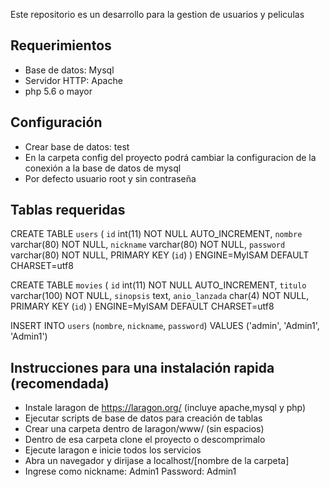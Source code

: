 Este repositorio es un desarrollo para la gestion de usuarios y peliculas

## Requerimientos
 - Base de datos: Mysql
 - Servidor HTTP: Apache
 - php 5.6 o mayor


## Configuración
 - Crear base de datos: test
 - En la carpeta config del proyecto podrá cambiar la configuracion de la conexión a la base de datos de mysql
 - Por defecto usuario root y sin contraseña

## Tablas requeridas
CREATE TABLE `users` (
 `id` int(11) NOT NULL AUTO_INCREMENT,
 `nombre` varchar(80) NOT NULL,
 `nickname` varchar(80) NOT NULL,
 `password` varchar(80) NOT NULL,
 PRIMARY KEY (`id`)
) ENGINE=MyISAM DEFAULT CHARSET=utf8

CREATE TABLE `movies` (
 `id` int(11) NOT NULL AUTO_INCREMENT,
 `titulo` varchar(100) NOT NULL,
 `sinopsis` text,
 `anio_lanzada` char(4) NOT NULL,
 PRIMARY KEY (`id`)
) ENGINE=MyISAM DEFAULT CHARSET=utf8

INSERT INTO `users` (`nombre`, `nickname`, `password`) VALUES ('admin', 'Admin1', 'Admin1')

## Instrucciones para una instalación rapida (recomendada)
 - Instale laragon de https://laragon.org/ (incluye apache,mysql y php)
 - Ejecutar scripts de base de datos para creación de tablas
 - Crear una carpeta dentro de laragon/www/ (sin espacios)
 - Dentro de esa carpeta clone el proyecto o descomprimalo
 - Ejecute laragon e inicie todos los servicios
 - Abra un navegador y dirijase a localhost/[nombre de la carpeta]
 - Ingrese como nickname: Admin1 Password: Admin1
